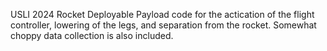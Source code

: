 USLI 2024 Rocket Deployable Payload code for the actication of the flight controller, lowering of the legs, and separation from the rocket. Somewhat choppy data collection is also included.
